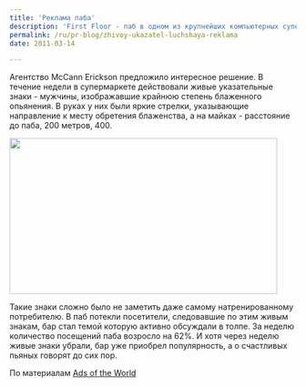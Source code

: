 ```yaml
---
title: 'Реклама паба'
description: 'First Floor - паб в одном из крупнейших компьютерных супермаркетов в Дели. Несмотря на то, что это место посещают множество людей, бар почти никто не замечает. Среди обилия рекламы потребители поневоле научились не замечать ненужную информацию.'
permalink: /ru/pr-blog/zhivoy-ukazatel-luchshaya-reklama
date: 2011-03-14

---
```


Агентство McCann Erickson предложило интересное решение. В течение недели в супермаркете действовали живые указательные знаки - мужчины, изображавшие крайнюю степень блаженного опьянения. В руках у них были яркие стрелки, указывающие направление к месту обретения блаженства, а на майках - расстояние до паба, 200 метров, 400.

<img src="{{ site.assets }}/upload/bar.jpg" alt="" class="post__img" width="470" height="274">

Такие знаки сложно было не заметить даже самому натренированному потребителю. В паб потекли посетители, следовавшие по этим живым знакам, бар стал темой которую активно обсуждали в толпе. За неделю количество посещений паба возросло на 62%. И хотя через неделю живые знаки убрали, бар уже приобрел популярность, а о счастливых пьяных говорят до сих пор.

По материалам <a href="http://adsoftheworld.com/media/ambient/">Ads of the World</a>

